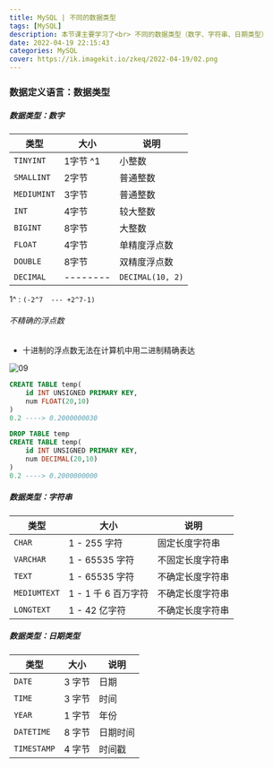 ```yaml
---
title: MySQL | 不同的数据类型
tags: [MySQL]
description: 本节课主要学习了<br> 不同的数据类型（数字、字符串、日期类型）
date: 2022-04-19 22:15:43
categories: MySQL
cover: https://ik.imagekit.io/zkeq/2022-04-19/02.png
---
```


### 数据定义语言：数据类型

##### 数据类型：数字

| 类型        | 大小     | 说明             |
| ----------- | -------- | ---------------- |
| `TINYINT`   | 1字节 ^1 | 小整数           |
| `SMALLINT`  | 2字节    | 普通整数         |
| `MEDIUMINT` | 3字节    | 普通整数         |
| `INT`       | 4字节    | 较大整数         |
| `BIGINT`    | 8字节    | 大整数           |
| `FLOAT`     | 4字节    | 单精度浮点数     |
| `DOUBLE`    | 8字节    | 双精度浮点数     |
| `DECIMAL`   | -------- | `DECIMAL(10, 2)` |

1^ : `(-2^7  --- +2^7-1)`

###### 不精确的浮点数

- 十进制的浮点数无法在计算机中用二进制精确表达

![09](https://ik.imagekit.io/zkeq/2022-04-19/09.png)

```SQL
CREATE TABLE temp(
	id INT UNSIGNED PRIMARY KEY,
	num FLOAT(20,10)
)
0.2 ----> 0.2000000030
```

```SQL
DROP TABLE temp
CREATE TABLE temp(
	id INT UNSIGNED PRIMARY KEY,
	num DECIMAL(20,10)
)
0.2 ----> 0.2000000000
```

##### 数据类型：字符串

| 类型         | 大小                | 说明             |
| ------------ | ------------------- | ---------------- |
| `CHAR`       | 1 - 255 字符        | 固定长度字符串   |
| `VARCHAR`    | 1 - 65535 字符      | 不固定长度字符串 |
| `TEXT`       | 1 - 65535 字符      | 不确定长度字符串 |
| `MEDIUMTEXT` | 1 - 1 千 6 百万字符 | 不确定长度字符串 |
| `LONGTEXT`   | 1 - 42 亿字符       | 不确定长度字符串 |

##### 数据类型：日期类型

| 类型        | 大小   | 说明     |
| ----------- | ------ | -------- |
| `DATE`      | 3 字节 | 日期     |
| `TIME`      | 3 字节 | 时间     |
| `YEAR`      | 1 字节 | 年份     |
| `DATETIME`  | 8 字节 | 日期时间 |
| `TIMESTAMP` | 4 字节 | 时间戳   |

